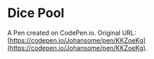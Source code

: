 # Dice Pool

A Pen created on CodePen.io. Original URL: [https://codepen.io/Johansome/pen/KKZoeKg](https://codepen.io/Johansome/pen/KKZoeKg).

